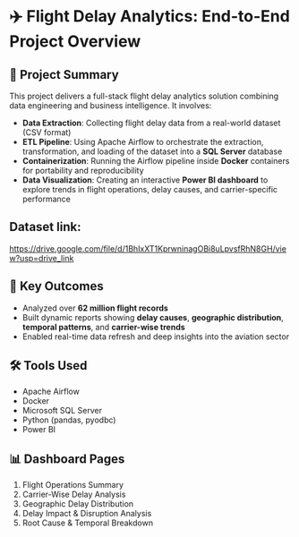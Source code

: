 # ✈️ Flight Delay Analytics: End-to-End Project Overview

## 📌 Project Summary

This project delivers a full-stack flight delay analytics solution combining data engineering and business intelligence. It involves:

- **Data Extraction**: Collecting flight delay data from a real-world dataset (CSV format)
- **ETL Pipeline**: Using Apache Airflow to orchestrate the extraction, transformation, and loading of the dataset into a **SQL Server** database
- **Containerization**: Running the Airflow pipeline inside **Docker** containers for portability and reproducibility
- **Data Visualization**: Creating an interactive **Power BI dashboard** to explore trends in flight operations, delay causes, and carrier-specific performance
## Dataset link:
https://drive.google.com/file/d/1BhIxXT1KprwninagOBi8uLpvsfRhN8GH/view?usp=drive_link
## 🎯 Key Outcomes

- Analyzed over **62 million flight records**
- Built dynamic reports showing **delay causes**, **geographic distribution**, **temporal patterns**, and **carrier-wise trends**
- Enabled real-time data refresh and deep insights into the aviation sector

## 🛠️ Tools Used

- Apache Airflow
- Docker
- Microsoft SQL Server
- Python (pandas, pyodbc)
- Power BI

## 📊 Dashboard Pages

1. Flight Operations Summary  
2. Carrier-Wise Delay Analysis  
3. Geographic Delay Distribution  
4. Delay Impact & Disruption Analysis  
5. Root Cause & Temporal Breakdown
